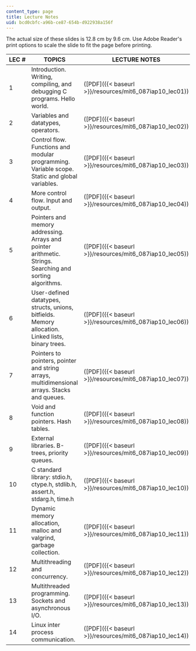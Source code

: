 ```yaml
---
content_type: page
title: Lecture Notes
uid: bcd0cbfc-a96b-ce87-654b-d922938a156f
---
```


The actual size of these slides is 12.8 cm by 9.6 cm. Use Adobe Reader's print options to scale the slide to fit the page before printing.

| LEC # | TOPICS | LECTURE NOTES |
| --- | --- | --- |
| 1 | Introduction. Writing, compiling, and debugging C programs. Hello world. | ([PDF]({{< baseurl >}}/resources/mit6_087iap10_lec01)) |
| 2 | Variables and datatypes, operators. | ([PDF]({{< baseurl >}}/resources/mit6_087iap10_lec02)) |
| 3 | Control flow. Functions and modular programming. Variable scope. Static and global variables. | ([PDF]({{< baseurl >}}/resources/mit6_087iap10_lec03)) |
| 4 | More control flow. Input and output. | ([PDF]({{< baseurl >}}/resources/mit6_087iap10_lec04)) |
| 5 | Pointers and memory addressing. Arrays and pointer arithmetic. Strings. Searching and sorting algorithms. | ([PDF]({{< baseurl >}}/resources/mit6_087iap10_lec05)) |
| 6 | User-defined datatypes, structs, unions, bitfields. Memory allocation. Linked lists, binary trees. | ([PDF]({{< baseurl >}}/resources/mit6_087iap10_lec06)) |
| 7 | Pointers to pointers, pointer and string arrays, multidimensional arrays. Stacks and queues. | ([PDF]({{< baseurl >}}/resources/mit6_087iap10_lec07)) |
| 8 | Void and function pointers. Hash tables. | ([PDF]({{< baseurl >}}/resources/mit6_087iap10_lec08)) |
| 9 | External libraries. B-trees, priority queues. | ([PDF]({{< baseurl >}}/resources/mit6_087iap10_lec09)) |
| 10 | C standard library: stdio.h, ctype.h, stdlib.h, assert.h, stdarg.h, time.h | ([PDF]({{< baseurl >}}/resources/mit6_087iap10_lec10)) |
| 11 | Dynamic memory allocation, malloc and valgrind, garbage collection. | ([PDF]({{< baseurl >}}/resources/mit6_087iap10_lec11)) |
| 12 | Multithreading and concurrency. | ([PDF]({{< baseurl >}}/resources/mit6_087iap10_lec12)) |
| 13 | Multithreaded programming. Sockets and asynchronous I/O. | ([PDF]({{< baseurl >}}/resources/mit6_087iap10_lec13)) |
| 14 | Linux inter process communication. | ([PDF]({{< baseurl >}}/resources/mit6_087iap10_lec14))